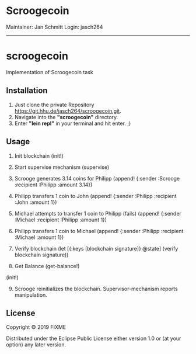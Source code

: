 # Scroogecoin

Maintainer: Jan Schmitt
Login: jasch264

---

# scroogecoin

Implementation of Scroogecoin task

## Installation

1. Just clone the private Repository https://git.hhu.de/jasch264/scroogecoin.git.
2. Navigate into the **"scroogecoin"** directory.
3. Enter **"lein repl"** in your terminal and hit enter. ;)

## Usage

1. Init blockchain
   (init!)

2. Start supervise mechanism
   (supervise)

3. Scrooge generates 3.14 coins for Philipp
   (append! {:sender :Scrooge :recipient :Philipp :amount 3.14})

4. Philipp transfers 1 coin to John
   (append! {:sender :Philipp :recipient :John :amount 1})

5. Michael attempts to transfer 1 coin to Philipp (fails)
   (append! {:sender :Michael :recipient :Philipp :amount 1})

6. Philipp transfers 1 coin to Michael
   (append! {:sender :Philipp :recipient :Michael :amount 1})

7. Verify blockchain
   (let [{:keys [blockchain signature]} @state]
   (verify blockchain signature))

8. Get Balance
   (get-balance!)

(init!)

9. Scrooge reinitializes the blockchain. Supervisor-mechanism reports manipulation.

## License

Copyright © 2019 FIXME

Distributed under the Eclipse Public License either version 1.0 or (at
your option) any later version.
